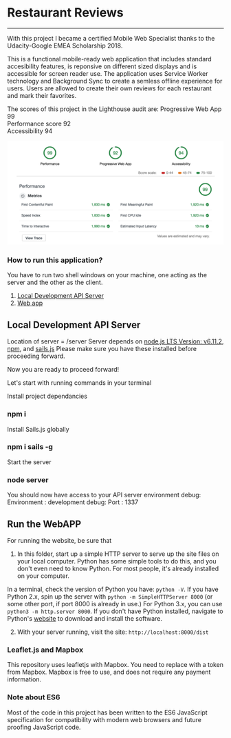 # Restaurant Reviews
---
With this project I became a certified Mobile Web Specialist thanks to the Udacity-Google EMEA Scholarship 2018.

This is a functional mobile-ready web application that includes standard accesibility features, is reponsive on different sized displays and is accessible for screen reader use. The application uses Service Worker technology and Background Sync to create a semless offline experience for users.
Users are allowed to create their own reviews for each restaurant and mark their favorites.


The scores of this project in the Lighthouse audit are:
Progressive Web App 99<br>
Performance score 92<br>
Accessibility 94<br>

![alt text](https://github.com/nnise/Restaurant-Reviews-MWS/blob/master/prjctImgs/Screen%20Shot%202018-08-22%20at%2022.46.16.png)

### How to run this application?

You have to run two shell windows on your machine, one acting as the server and the other as the client.

1. [Local Development API Server](#local-development-api-server)
2. [Web app](#run-the-webApp)


## Local Development API Server

Location of server = /server Server depends on [node.js LTS Version: v6.11.2](https://nodejs.org/en/download/), [npm](https://www.npmjs.com/get-npm), and [sails.js](https://sailsjs.com/) Please make sure you have these installed before proceeding forward.

Now you are ready to proceed forward!

Let's start with running commands in your terminal

Install project dependancies
### npm i
Install Sails.js globally
### npm i sails -g
Start the server
### node server
You should now have access to your API server environment
debug: Environment : development debug: Port : 1337


## Run the WebAPP

For running the website, be sure that 

1. In this folder, start up a simple HTTP server to serve up the site files on your local computer. Python has some simple tools to do this, and you don't even need to know Python. For most people, it's already installed on your computer. 

In a terminal, check the version of Python you have: `python -V`. If you have Python 2.x, spin up the server with `python -m SimpleHTTPServer 8000` (or some other port, if port 8000 is already in use.) For Python 3.x, you can use `python3 -m http.server 8000`. If you don't have Python installed, navigate to Python's [website](https://www.python.org/) to download and install the software.

2. With your server running, visit the site: `http://localhost:8000/dist`

### Leaflet.js and Mapbox
This repository uses leafletjs with Mapbox. You need to replace <your MAPBOX API KEY HERE> with a token from Mapbox. Mapbox is free to use, and does not require any payment information.

### Note about ES6

Most of the code in this project has been written to the ES6 JavaScript specification for compatibility with modern web browsers and future proofing JavaScript code.


